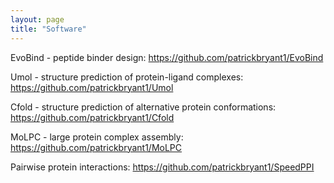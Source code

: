 ```yaml
---
layout: page
title: "Software"
---
```



EvoBind - peptide binder design: <https://github.com/patrickbryant1/EvoBind>

Umol - structure prediction of protein-ligand complexes: <https://github.com/patrickbryant1/Umol>

Cfold - structure prediction of alternative protein conformations: <https://github.com/patrickbryant1/Cfold>

MoLPC - large protein complex assembly: <https://github.com/patrickbryant1/MoLPC>

Pairwise protein interactions: <https://github.com/patrickbryant1/SpeedPPI>
